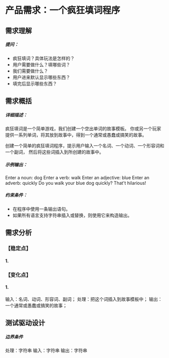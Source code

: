 # 产品需求：一个疯狂填词程序

## 需求理解
##### 提问：
- 疯狂填词？具体玩法是怎样的？
- 用户需要做什么？填哪些词？
- 我们需要做什么？
- 用户进来默认显示哪些东西？
- 填完后显示哪些东西？

## 需求概括
##### 详细描述：
疯狂填词是一个简单游戏，我们创建一个空出单词的故事模板。
你或另一个玩家提供一系列单词，将其放到故事中，得到一个通常或愚蠢或搞笑的故事。

创建一个简单的疯狂填词程序，提示用户输入一个名词、一个动词、一个形容词和一个副词，
然后将这些词插入到所创建的故事中。

##### 示例输出：
Enter a noun: dog 
Enter a verb: walk 
Enter an adjective: blue 
Enter an adverb: quickly
Do you walk your blue dog quickly? That't hilarious!

##### 约束条件：
- 在程序中使用一条输出语句。
- 如果所有语言支持字符串插入或替换，则使用它来构造输出。

## 需求分析

### 【稳定点】
#### 1.

### 【变化点】
#### 1.


输入：名词、动词、形容词、副词；
处理：把这个词插入到故事模板中；
输出：一个通常或愚蠢或搞笑的故事；

## 测试驱动设计

##### 边界条件
处理：字符串
输入：字符串
输出：字符串


